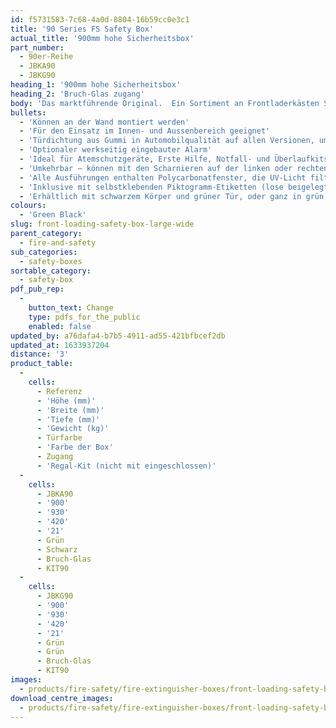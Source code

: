 ```yaml
---
id: f5731583-7c68-4a0d-8804-16b59cc0e3c1
title: '90 Series FS Safety Box'
actual_title: '900mm hohe Sicherheitsbox'
part_number:
  - 90er-Reihe
  - JBKA90
  - JBKG90
heading_1: '900mm hohe Sicherheitsbox'
heading_2: 'Bruch-Glas zugang'
body: 'Das marktführende Original.  Ein Sortiment an Frontladerkästen Sicherheitsbox die beim Notfall einen schnellen Zugriff erlauben.'
bullets:
  - 'Können an der Wand montiert werden'
  - 'Für den Einsatz im Innen- und Aussenbereich geeignet'
  - 'Türdichtung aus Gummi in Automobilqualität auf allen Versionen, um das Eindringen von Wasser und Staub zu verhindern'
  - 'Optionaler werkseitig eingebauter Alarm'
  - 'Ideal für Atemschutzgeräte, Erste Hilfe, Notfall- und Überlaufkits'
  - 'Umkehrbar – können mit den Scharnieren auf der linken oder rechten Seite montiert werden'
  - 'Alle Ausführungen enthalten Polycarbonatfenster, die UV-Licht filtern'
  - 'Inklusive mit selbstklebenden Piktogramm-Etiketten (lose beigelegt)'
  - 'Erhältlich mit schwarzem Körper und grüner Tür, oder ganz in grün'
colours:
  - 'Green Black'
slug: front-loading-safety-box-large-wide
parent_category:
  - fire-and-safety
sub_categories:
  - safety-boxes
sortable_category:
  - safety-box
pdf_pub_rep:
  -
    button_text: Change
    type: pdfs_for_the_public
    enabled: false
updated_by: a76dafa4-b7b5-4911-ad55-421bfbcef2db
updated_at: 1633937204
distance: '3'
product_table:
  -
    cells:
      - Referenz
      - 'Höhe (mm)'
      - 'Breite (mm)'
      - 'Tiefe (mm)'
      - 'Gewicht (kg)'
      - Türfarbe
      - 'Farbe der Box'
      - Zugang
      - 'Regal-Kit (nicht mit eingeschlossen)'
  -
    cells:
      - JBKA90
      - '900'
      - '930'
      - '420'
      - '21'
      - Grün
      - Schwarz
      - Bruch-Glas
      - KIT90
  -
    cells:
      - JBKG90
      - '900'
      - '930'
      - '420'
      - '21'
      - Grün
      - Grün
      - Bruch-Glas
      - KIT90
images:
  - products/fire-safety/fire-extinguisher-boxes/front-loading-safety-boxes/90/images-lr/JBKA90_01.jpg
download_centre_images:
  - products/fire-safety/fire-extinguisher-boxes/front-loading-safety-boxes/90/images-hr/JBKA90_01.jpg
---
```

